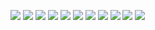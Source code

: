 ![](screenshot_1.jpg)
![](screenshot_2.jpg)
![](screenshot_3.jpg)
![](screenshot_4.jpg)
![](screenshot_5.jpg)
![](screenshot_6.jpg)
![](screenshot_7.jpg)
![](screenshot_8.jpg)
![](screenshot_9.jpg)
![](screenshot_10.jpg)
![](screenshot_11.jpg)